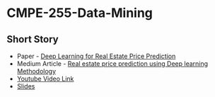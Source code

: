 # CMPE-255-Data-Mining
## Short Story
* Paper - [Deep Learning for Real Estate Price Prediction](https://papers.ssrn.com/sol3/papers.cfm?abstract_id=3393434)
* Medium Article - [Real estate price prediction using Deep learning Methodology](https://medium.com/@krishnajha99/real-estate-price-prediction-using-deep-learning-methodology-f20ec2ea87cf)
* [Youtube Video Link](https://youtu.be/vn6EBCdBOIs)
* [Slides](https://drive.google.com/file/d/1OPlOFJ2vfQOKH4kYc3799sGnyHcRDuNI/view?usp=sharing)
